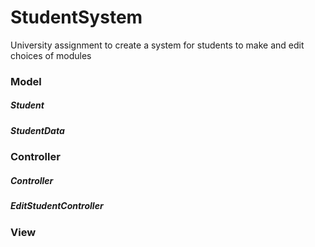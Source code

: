 # StudentSystem
University assignment to create a system for students to make and edit choices of modules

### Model

##### Student

##### StudentData

### Controller
##### Controller

##### EditStudentController

### View




